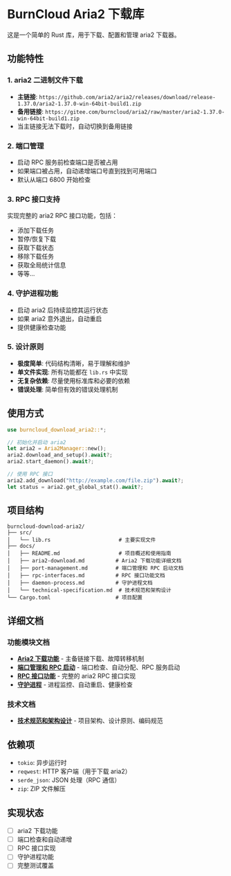 # BurnCloud Aria2 下载库

这是一个简单的 Rust 库，用于下载、配置和管理 aria2 下载器。

## 功能特性

### 1. aria2 二进制文件下载
- **主链接**: `https://github.com/aria2/aria2/releases/download/release-1.37.0/aria2-1.37.0-win-64bit-build1.zip`
- **备用链接**: `https://gitee.com/burncloud/aria2/raw/master/aria2-1.37.0-win-64bit-build1.zip`
- 当主链接无法下载时，自动切换到备用链接

### 2. 端口管理
- 启动 RPC 服务前检查端口是否被占用
- 如果端口被占用，自动递增端口号直到找到可用端口
- 默认从端口 6800 开始检查

### 3. RPC 接口支持
实现完整的 aria2 RPC 接口功能，包括：
- 添加下载任务
- 暂停/恢复下载
- 获取下载状态
- 移除下载任务
- 获取全局统计信息
- 等等...

### 4. 守护进程功能
- 启动 aria2 后持续监控其运行状态
- 如果 aria2 意外退出，自动重启
- 提供健康检查功能

### 5. 设计原则
- **极度简单**: 代码结构清晰，易于理解和维护
- **单文件实现**: 所有功能都在 `lib.rs` 中实现
- **无复杂依赖**: 尽量使用标准库和必要的依赖
- **错误处理**: 简单但有效的错误处理机制

## 使用方式

```rust
use burncloud_download_aria2::*;

// 初始化并启动 aria2
let aria2 = Aria2Manager::new();
aria2.download_and_setup().await?;
aria2.start_daemon().await?;

// 使用 RPC 接口
aria2.add_download("http://example.com/file.zip").await?;
let status = aria2.get_global_stat().await?;
```

## 项目结构

```
burncloud-download-aria2/
├── src/
│   └── lib.rs                      # 主要实现文件
├── docs/
│   ├── README.md                   # 项目概述和使用指南
│   ├── aria2-download.md          # Aria2 下载功能详细文档
│   ├── port-management.md         # 端口管理和 RPC 启动文档
│   ├── rpc-interfaces.md          # RPC 接口功能文档
│   ├── daemon-process.md          # 守护进程文档
│   └── technical-specification.md  # 技术规范和架构设计
└── Cargo.toml                     # 项目配置
```

## 详细文档

### 功能模块文档
- **[Aria2 下载功能](aria2-download.md)** - 主备链接下载、故障转移机制
- **[端口管理和 RPC 启动](port-management.md)** - 端口检查、自动分配、RPC 服务启动
- **[RPC 接口功能](rpc-interfaces.md)** - 完整的 aria2 RPC 接口实现
- **[守护进程](daemon-process.md)** - 进程监控、自动重启、健康检查

### 技术文档
- **[技术规范和架构设计](technical-specification.md)** - 项目架构、设计原则、编码规范

## 依赖项

- `tokio`: 异步运行时
- `reqwest`: HTTP 客户端（用于下载 aria2）
- `serde_json`: JSON 处理（RPC 通信）
- `zip`: ZIP 文件解压

## 实现状态

- [ ] aria2 下载功能
- [ ] 端口检查和自动递增
- [ ] RPC 接口实现
- [ ] 守护进程功能
- [ ] 完整测试覆盖